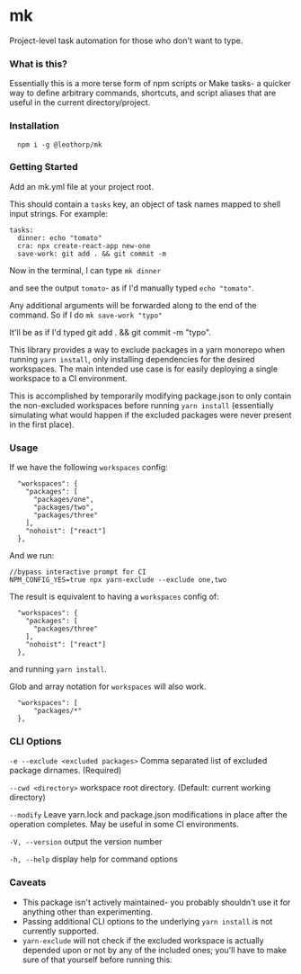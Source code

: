 # mk

Project-level task automation for those who don't want to type.

### What is this?

Essentially this is a more terse form of npm scripts or Make tasks-
a quicker way to define arbitrary commands, shortcuts, and script aliases
that are useful in the current directory/project.

### Installation

```
  npm i -g @leothorp/mk
```

### Getting Started

Add an mk.yml file at your project root.

This should contain a `tasks` key, an object of task names mapped to shell input strings. For example:

```
tasks:
  dinner: echo "tomato"
  cra: npx create-react-app new-one
  save-work: git add . && git commit -m
```

Now in the terminal, I can type
`mk dinner`

and see the output `tomato`- as if I'd manually typed `echo "tomato"`.

Any additional arguments will be forwarded along to the end of the command.
So if I do
`mk save-work "typo"`

It'll be as if I'd typed git add . && git commit -m "typo".

This library provides a way to exclude packages in a yarn monorepo when running `yarn install`, only installing dependencies for the desired workspaces. The main intended use case is for easily deploying a single workspace to a CI environment.

This is accomplished by temporarily modifying package.json to only contain the non-excluded workspaces before running `yarn install` (essentially simulating what would happen if the excluded packages were never present in the first place).

### Usage

If we have the following `workspaces` config:

```
  "workspaces": {
    "packages": [
      "packages/one",
      "packages/two",
      "packages/three"
    ],
    "nohoist": ["react"]
  },
```

And we run:

```
//bypass interactive prompt for CI
NPM_CONFIG_YES=true npx yarn-exclude --exclude one,two
```

The result is equivalent to having a `workspaces` config of:

```
  "workspaces": {
    "packages": [
      "packages/three"
    ],
    "nohoist": ["react"]
  },
```

and running `yarn install`.

Glob and array notation for `workspaces` will also work.

```
  "workspaces": [
      "packages/*"
  },
```

### CLI Options

`-e --exclude <excluded packages>` Comma separated list of excluded package
dirnames. (Required)

`--cwd <directory>` workspace root directory. (Default:
current working directory)

`--modify` Leave yarn.lock and package.json modifications in place after the operation completes. May be useful in some CI environments.

`-V, --version` output the version number

`-h, --help` display help for command options

### Caveats

- This package isn't actively maintained- you probably shouldn't use it for anything other than experimenting.
- Passing additional CLI options to the underlying `yarn install` is not currently supported.
- `yarn-exclude` will not check if the excluded workspace is actually depended upon or not by any of the included ones; you'll have to make sure of that yourself before running this.
